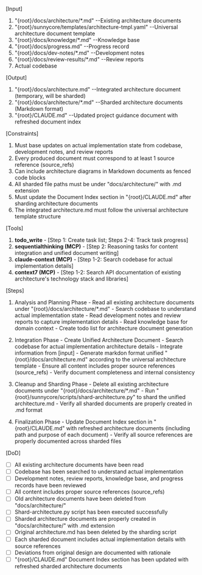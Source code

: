 [Input]
  1. "{root}/docs/architecture/*.md" --Existing architecture documents
  2. "{root}/sunnycore/templates/architecture-tmpl.yaml" --Universal architecture document template
  3. "{root}/docs/knowledge/*.md" --Knowledge base
  4. "{root}/docs/progress.md" --Progress record
  5. "{root}/docs/dev-notes/*.md" --Development notes
  6. "{root}/docs/review-results/*.md" --Review reports
  7. Actual codebase

[Output]
  1. "{root}/docs/architecture.md" --Integrated architecture document (temporary, will be sharded)
  2. "{root}/docs/architecture/*.md" --Sharded architecture documents (Markdown format)
  3. "{root}/CLAUDE.md" --Updated project guidance document with refreshed document index

[Constraints]
  1. Must base updates on actual implementation state from codebase, development notes, and review reports
  2. Every produced document must correspond to at least 1 source reference (source_refs)
  3. Can include architecture diagrams in Markdown documents as fenced code blocks
  4. All sharded file paths must be under "docs/architecture/" with .md extension
  5. Must update the Document Index section in "{root}/CLAUDE.md" after sharding architecture documents
  6. The integrated architecture.md must follow the universal architecture template structure

[Tools]
  1. **todo_write**
    - [Step 1: Create task list; Steps 2-4: Track task progress]
  2. **sequentialthinking (MCP)**
    - [Step 2: Reasoning tasks for content integration and unified document writing]
  3. **claude-context (MCP)**
    - [Step 1-2: Search codebase for actual implementation details]
  4. **context7 (MCP)**
    - [Step 1-2: Search API documentation of existing architecture's technology stack and libraries]

[Steps]
  1. Analysis and Planning Phase
    - Read all existing architecture documents under "{root}/docs/architecture/*.md"
    - Search codebase to understand actual implementation state
    - Read development notes and review reports to capture implementation details
    - Read knowledge base for domain context
    - Create todo list for architecture document generation

  2. Integration Phase - Create Unified Architecture Document
    - Search codebase for actual implementation architecture details
    - Integrate information from [input]
    - Generate markdon format unified "{root}/docs/architecture.md" according to the universal architecture template
    - Ensure all content includes proper source references (source_refs)
    - Verify document completeness and internal consistency

  3. Cleanup and Sharding Phase
    - Delete all existing architecture documents under "{root}/docs/architecture/*.md"
    - Run "{root}/sunnycore/scripts/shard-architecture.py" to shard the unified architecture.md
    - Verify all sharded documents are properly created in .md format

  4. Finalization Phase
    - Update Document Index section in "{root}/CLAUDE.md" with refreshed architecture documents (including path and purpose of each document)
    - Verify all source references are properly documented across sharded files

[DoD]
  - [ ] All existing architecture documents have been read
  - [ ] Codebase has been searched to understand actual implementation
  - [ ] Development notes, review reports, knowledge base, and progress records have been reviewed
  - [ ] All content includes proper source references (source_refs)
  - [ ] Old architecture documents have been deleted from "docs/architecture/"
  - [ ] Shard-architecture.py script has been executed successfully
  - [ ] Sharded architecture documents are properly created in "docs/architecture/" with .md extension
  - [ ] Original architecture.md has been deleted by the sharding script
  - [ ] Each sharded document includes actual implementation details with source references
  - [ ] Deviations from original design are documented with rationale
  - [ ] "{root}/CLAUDE.md" Document Index section has been updated with refreshed sharded architecture documents
